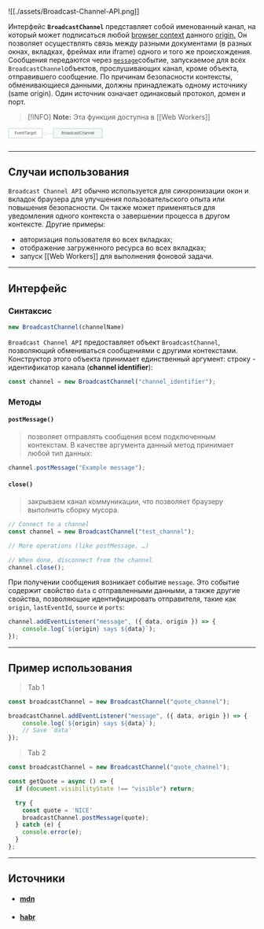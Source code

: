 ![[./assets/Broadcast-Channel-API.png]]

Интерфейс **`BroadcastChannel`** представляет собой именованный канал, на который может подписаться любой [browser context](https://developer.mozilla.org/en-US/docs/Glossary/Browsing_context) данного [origin.](https://developer.mozilla.org/en-US/docs/Glossary/Origin) Он позволяет осуществлять связь между разными документами (в разных окнах, вкладках, фреймах или iframe) одного и того же происхождения. Сообщения передаются через [`message`](https://developer.mozilla.org/en-US/docs/Web/API/BroadcastChannel/message_event "сообщение")событие, запускаемое для всех `BroadcastChannel`объектов, прослушивающих канал, кроме объекта, отправившего сообщение. По причинам безопасности контексты, обменивающиеся данными, должны принадлежать одному источнику (same origin). Один источник означает одинаковый протокол, домен и порт.

> [!INFO] **Note:** Эта функция доступна в [[Web Workers]]

<svg viewBox="-1 -1 650 42" preserveAspectRatio="xMinYMin meet">
  <a style="text-decoration: none;" xlink:href="/en-US/docs/Web/API/EventTarget">
    <rect x="0" y="0" width="88" height="25" fill="#fff" stroke="#D4DDE4" stroke-width="2px"></rect>
    <text x="44" y="16" font-size="10px" fill="#4D4E53" text-anchor="middle">
      EventTarget
    </text>
  </a>
  <line x1="88" y1="14" x2="118" y2="14" stroke="#D4DDE4"></line>
  <polyline points="88,14 98,9 98,19 88,14" stroke="#D4DDE4" fill="#fff"></polyline>
  <a style="text-decoration: none;" xlink:href="/en-US/docs/Web/API/BroadcastChannel" aria-current="page">
    <rect x="118" y="0" width="128" height="25" fill="#F4F7F8" stroke="#D4DDE4" stroke-width="2px"></rect>
    <text x="182" y="16" font-size="10px" fill="#4D4E53" text-anchor="middle">
      BroadcastChannel
    </text>
  </a></svg>

---
## Случаи использования

`Broadcast Channel API` обычно используется для синхронизации окон и вкладок браузера для улучшения пользовательского опыта или повышения безопасности. Он также может применяться для уведомления одного контекста о завершении процесса в другом контексте. Другие примеры:

- авторизация пользователя во всех вкладках;
- отображение загруженного ресурса во всех вкладках;
- запуск [[Web Workers]] для выполнения фоновой задачи.

---
## Интерфейс

### Синтаксис

```ts
new BroadcastChannel(channelName)
```

`Broadcast Channel API` предоставляет объект `BroadcastChannel`, позволяющий обмениваться сообщениями с другими контекстами. Конструктор этого объекта принимает единственный аргумент: строку - идентификатор канала (**channel identifier**):
```ts
const channel = new BroadcastChannel("channel_identifier");
```

### Методы

#### `postMessage()`

> позволяет отправлять сообщения всем подключенным контекстам. В качестве аргумента данный метод принимает любой тип данных:

```ts
channel.postMessage("Example message");
```

#### `close()`

> закрываем канал коммуникации, что позволяет браузеру выполнить сборку мусора.

```ts
// Connect to a channel
const channel = new BroadcastChannel("test_channel");

// More operations (like postMessage, …)

// When done, disconnect from the channel
channel.close();
```

При получении сообщения возникает событие `message`. Это событие содержит свойство `data` с отправленными данными, а также другие свойства, позволяющие идентифицировать отправителя, такие как `origin`, `lastEventId`, `source` и `ports`:

```ts
channel.addEventListener("message", ({ data, origin }) => {  
	console.log(`${origin} says ${data}`);
});
```

---

## Пример использования

> Tab 1
```ts
const broadcastChannel = new BroadcastChannel("quote_channel");

broadcastChannel.addEventListener("message", ({ data, origin }) => {  
	console.log(`${origin} says ${data}`);
	// Save `data`
});
```

> Tab 2
```ts
const broadcastChannel = new BroadcastChannel("quote_channel");

const getQuote = async () => {
  if (document.visibilityState !== "visible") return;

  try {
    const quote = 'NICE'
    broadcastChannel.postMessage(quote);
  } catch (e) {
    console.error(e);
  }
};
```

---

## Источники
- #### [mdn](https://developer.mozilla.org/en-US/docs/Web/API/BroadcastChannel)
- #### [habr](https://habr.com/ru/companies/timeweb/articles/691992/)